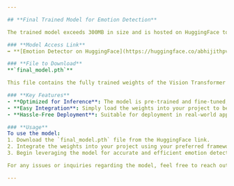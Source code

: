 ```yaml
---

## **Final Trained Model for Emotion Detection**

The trained model exceeds 300MB in size and is hosted on HuggingFace to ensure seamless access and distribution. You can use the provided link to download and integrate the model into your emotion detection system effortlessly.

### **Model Access Link**  
➡️ **[Emotion Detector on HuggingFace](https://huggingface.co/abhijithpv32/Emotion_Detector)**  

### **File to Download**  
**`final_model.pth`**  

This file contains the fully trained weights of the Vision Transformer (ViT) model optimized for emotion detection. It is ready for inference and eliminates the need for additional training or intermediate checkpoints.

### **Key Features**  
- **Optimized for Inference**: The model is pre-trained and fine-tuned, ensuring high performance without further adjustments.  
- **Easy Integration**: Simply load the weights into your project to begin using the emotion detection system.  
- **Hassle-Free Deployment**: Suitable for deployment in real-world applications such as live emotion detection systems or analysis tools.  

### **Usage**  
To use the model:  
1. Download the `final_model.pth` file from the HuggingFace link.  
2. Integrate the weights into your project using your preferred framework.  
3. Begin leveraging the model for accurate and efficient emotion detection.

For any issues or inquiries regarding the model, feel free to reach out. Happy detecting!

---
```

